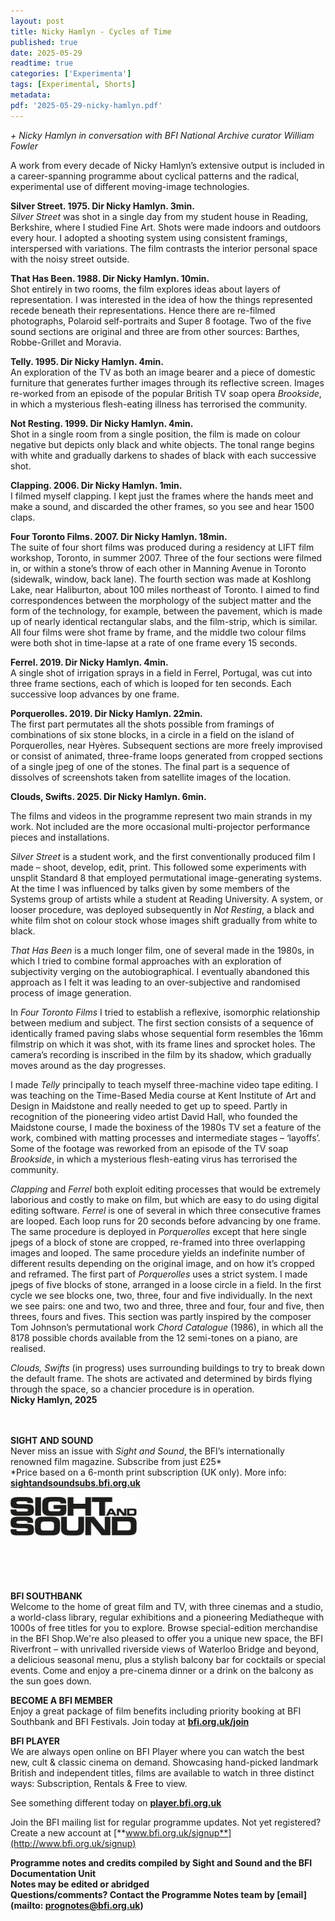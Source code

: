 ```yaml
---
layout: post
title: Nicky Hamlyn - Cycles of Time
published: true
date: 2025-05-29
readtime: true
categories: ['Experimenta']
tags: [Experimental, Shorts]
metadata: 
pdf: '2025-05-29-nicky-hamlyn.pdf'
---
```


_+ Nicky Hamlyn in conversation with BFI National Archive curator William Fowler_

A work from every decade of Nicky Hamlyn’s extensive output is included in a career-spanning programme about cyclical patterns and the radical, experimental use of different moving-image technologies.

**Silver Street. 1975. Dir Nicky Hamlyn. 3min.**  
_Silver Street_ was shot in a single day from my student house in Reading, Berkshire, where I studied Fine Art. Shots were made indoors and outdoors every hour.  I adopted a shooting system using consistent framings, interspersed with variations. The film contrasts the interior personal space with the noisy street outside.

**That Has Been. 1988. Dir Nicky Hamlyn. 10min.**  
Shot entirely in two rooms, the film explores ideas about layers of representation.  I was interested in the idea of how the things represented recede beneath their representations. Hence there are re-filmed photographs, Polaroid self-portraits and Super 8 footage. Two of the five sound sections are original and three are from other sources: Barthes, Robbe-Grillet and Moravia.

**Telly. 1995. Dir Nicky Hamlyn. 4min.**  
An exploration of the TV as both an image bearer and a piece of domestic furniture that generates further images through its reflective screen. Images re-worked from an episode of the popular British TV soap opera _Brookside_, in which a mysterious flesh-eating illness has terrorised the community.

**Not Resting. 1999. Dir Nicky Hamlyn. 4min.**  
Shot in a single room from a single position, the film is made on colour negative but depicts only black and white objects. The tonal range begins with white and gradually darkens to shades of black with each successive shot.

**Clapping. 2006. Dir Nicky Hamlyn. 1min.**  
I filmed myself clapping. I kept just the frames where the hands meet and make a sound, and discarded the other frames, so you see and hear 1500 claps.

**Four Toronto Films. 2007. Dir Nicky Hamlyn. 18min.**  
The suite of four short films was produced during a residency at LIFT film workshop, Toronto, in summer 2007. Three of the four sections were filmed in, or within a stone’s throw of each other in Manning Avenue in Toronto (sidewalk, window, back lane).  The fourth section was made at Koshlong Lake, near Haliburton, about 100 miles northeast of Toronto. I aimed to find correspondences between the morphology of the subject matter and the form of the technology, for example, between the pavement, which is made up of nearly identical rectangular slabs, and the film-strip, which is similar. All four films were shot frame by frame, and the middle two colour films were both shot in time-lapse at a rate of one frame every 15 seconds.

**Ferrel. 2019. Dir Nicky Hamlyn. 4min.**  
A single shot of irrigation sprays in a field in Ferrel, Portugal, was cut into three frame sections, each of which is looped for ten seconds. Each successive loop advances by one frame.

**Porquerolles. 2019. Dir Nicky Hamlyn. 22min.**  
The first part permutates all the shots possible from framings of combinations of six stone blocks, in a circle in a field on the island of Porquerolles, near Hyères. Subsequent sections are more freely improvised or consist of animated, three-frame loops generated from cropped sections of a single jpeg of one of the stones.  The final part is a sequence of dissolves of screenshots taken from satellite images  of the location.

**Clouds, Swifts. 2025. Dir Nicky Hamlyn. 6min.**
<br>

The films and videos in the programme represent two main strands in my work.  Not included are the more occasional multi-projector performance pieces and installations.

_Silver Street_ is a student work, and the first conventionally produced film I made – shoot, develop, edit, print. This followed some experiments with unsplit Standard 8 that employed permutational image-generating systems. At the time I was influenced by talks given by some members of the Systems group of artists while a student at Reading University. A system, or looser procedure, was deployed subsequently in  _Not Resting_, a black and white film shot on colour stock whose images shift gradually from white to black.

_That Has Been_ is a much longer film, one of several made in the 1980s, in which I tried to combine formal approaches with an exploration of subjectivity verging on the autobiographical. I eventually abandoned this approach as I felt it was leading to an over-subjective and randomised process of image generation.

In _Four Toronto Films_ I tried to establish a reflexive, isomorphic relationship between medium and subject. The first section consists of a sequence of identically framed paving slabs whose sequential form resembles the 16mm filmstrip on which it was shot, with its frame lines and sprocket holes. The camera’s recording is inscribed in the film by its shadow, which gradually moves around as the day progresses.

I made _Telly_ principally to teach myself three-machine video tape editing. I was teaching on the Time-Based Media course at Kent Institute of Art and Design in Maidstone and really needed to get up to speed. Partly in recognition of the pioneering video artist David Hall, who founded the Maidstone course, I made the boxiness of the 1980s TV set a feature of the work, combined with matting processes and intermediate stages – ‘layoffs’. Some of the footage was reworked from an episode of the TV soap _Brookside_, in which a mysterious flesh-eating virus has terrorised the community.

_Clapping_ and _Ferrel_ both exploit editing processes that would be extremely laborious and costly to make on film, but which are easy to do using digital editing software. _Ferrel_ is one of several in which three consecutive frames are looped. Each loop runs for 20 seconds before advancing by one frame. The same procedure is deployed in _Porquerolles_ except that here single jpegs of a block of stone are cropped, re-framed into three overlapping images and looped. The same procedure yields an indefinite number of different results depending on the original image, and on how it’s cropped and reframed. The first part of _Porquerolles_ uses a strict system. I made jpegs of five blocks of stone, arranged in a loose circle in a field. In the first cycle we see blocks one, two, three, four and five individually. In the next we see pairs: one and two, two and three, three and four, four and five, then threes, fours and fives. This section was partly inspired by the composer Tom Johnson’s permutational work _Chord Catalogue_ (1986), in which all the 8178 possible chords available from the 12 semi-tones on a piano, are realised.

_Clouds, Swifts_ (in progress) uses surrounding buildings to try to break down the default frame. The shots are activated and determined by birds flying through the space, so a chancier procedure is in operation.  
**Nicky Hamlyn, 2025**
<br><br><br>

**SIGHT AND SOUND**<br>
Never miss an issue with _Sight and Sound_, the BFI’s internationally renowned film magazine. Subscribe from just £25*<br>
*Price based on a 6-month print subscription (UK only). More info: [**sightandsoundsubs.bfi.org.uk**](https://sightandsoundsubs.bfi.org.uk/subscribe)

<img style="float: left;" src="/img/sight-and-sound.jpg" width="40%" height="40%"><br><br><br><br><br><br><br><br>

**BFI SOUTHBANK**  
Welcome to the home of great film and TV, with three cinemas and a studio, a world-class library, regular exhibitions and a pioneering Mediatheque with 1000s of free titles for you to explore. Browse special-edition merchandise in the BFI Shop.We&#39;re also pleased to offer you a unique new space, the BFI Riverfront – with unrivalled riverside views of Waterloo Bridge and beyond, a delicious seasonal menu, plus a stylish balcony bar for cocktails or special events. Come and enjoy a pre-cinema dinner or a drink on the balcony as the sun goes down.  

**BECOME A BFI MEMBER**  
Enjoy a great package of film benefits including priority booking at BFI Southbank and BFI Festivals. Join today at [**bfi.org.uk/join**](http://www.bfi.org.uk/join)  

**BFI PLAYER**  
 We are always open online on BFI Player where you can watch the best new, cult &amp; classic cinema on demand. Showcasing hand-picked landmark British and independent titles, films are available to watch in three distinct ways: Subscription, Rentals &amp; Free to view.  

See something different today on [**player.bfi.org.uk**](https://player.bfi.org.uk)  

Join the BFI mailing list for regular programme updates. Not yet registered? Create a new account at [**www.bfi.org.uk/signup**](http://www.bfi.org.uk/signup)

**Programme notes and credits compiled by Sight and Sound and the BFI Documentation Unit  
Notes may be edited or abridged  
Questions/comments? Contact the Programme Notes team by [email](mailto: prognotes@bfi.org.uk)**

<!--stackedit_data:
eyJoaXN0b3J5IjpbMTU1MTQ4OTcwMF19
-->
